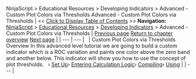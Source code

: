 ﻿
NinjaScript > Educational Resources > Developing Indicators > Advanced - Custom Plot Colors via Thresholds
Advanced - Custom Plot Colors via Thresholds
| << [Click to Display Table of Contents](advanced_-_custom_plot_colors_.md) >> **Navigation:**     [NinjaScript](ninjascript.md) > [Educational Resources](educational_resources.md) > [Developing Indicators](developing_indicators.md) > Advanced - Custom Plot Colors via Thresholds | [Previous page](using6.md) [Return to chapter overview](developing_indicators.md) [Next page](set_up8.md) |
| --- | --- |
 
| Custom Plot Colors via Thresholds Overview In this advanced level tutorial we are going to build a custom indicator which is a ROC variation and paints one color above the zero band and another below. This indicator will show you how to use the concept of plot thresholds.   › [Set Up](set_up8.md)› [Entering Calculation Logic](entering_calculation_logic5.md)› [Compiling](compiling5.md)› [Using](using5.md) |
| --- |

